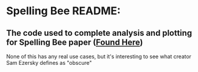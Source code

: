 # Spelling Bee README:

## The code used to complete analysis and plotting for Spelling Bee paper ([Found Here](https://rah379.github.io/spelling_bee.html))

None of this has any real use cases, but it's interesting to see what creator Sam Ezersky defines as "obscure"
